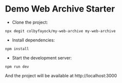 # Demo Web Archive Starter

* Clone the project:

```
npx degit colbyfayock/my-web-archive my-web-archive
```

* Install dependencies:

```
npm install
```

* Start the development server:

```
npm run dev
```

And the project will be available at http://localhost:3000